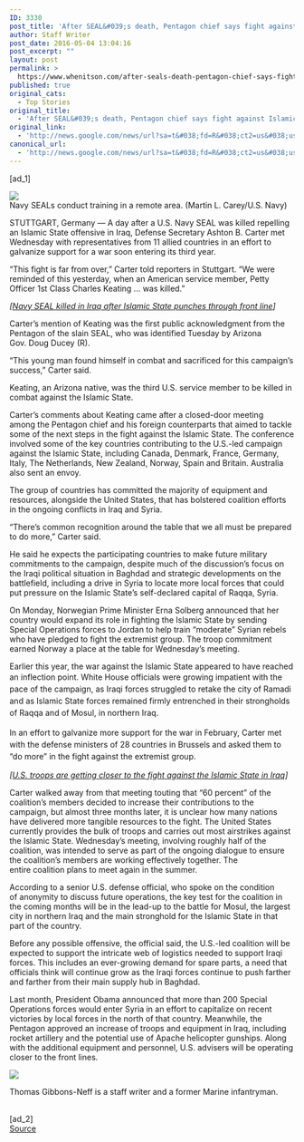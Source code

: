 ```yaml
---
ID: 3330
post_title: 'After SEAL&#039;s death, Pentagon chief says fight against Islamic State &#039;far from over&#039; &#8211; Washington Post'
author: Staff Writer
post_date: 2016-05-04 13:04:16
post_excerpt: ""
layout: post
permalink: >
  https://www.whenitson.com/after-seals-death-pentagon-chief-says-fight-against-islamic-state-far-from-over-washington-post/
published: true
original_cats:
  - Top Stories
original_title:
  - 'After SEAL&#039;s death, Pentagon chief says fight against Islamic State &#039;far from over&#039; - Washington Post'
original_link:
  - 'http://news.google.com/news/url?sa=t&#038;fd=R&#038;ct2=us&#038;usg=AFQjCNHToLRyI0IoOVXw_vmM0jNn4O4nMA&#038;clid=c3a7d30bb8a4878e06b80cf16b898331&#038;cid=52779099070098&#038;ei=LvMpV7jpOIfw8QH09auQCA&#038;url=https://www.washingtonpost.com/news/checkpoint/wp/2016/05/04/after-seals-death-pentagon-chief-says-fight-against-islamic-state-far-from-over/'
canonical_url:
  - 'http://news.google.com/news/url?sa=t&#038;fd=R&#038;ct2=us&#038;usg=AFQjCNHToLRyI0IoOVXw_vmM0jNn4O4nMA&#038;clid=c3a7d30bb8a4878e06b80cf16b898331&#038;cid=52779099070098&#038;ei=LvMpV7jpOIfw8QH09auQCA&#038;url=https://www.washingtonpost.com/news/checkpoint/wp/2016/05/04/after-seals-death-pentagon-chief-says-fight-against-islamic-state-far-from-over/'
---
```

 [ad_1]
<br><div id=""><div class="inline-content inline-photo inline-photo-normal"> <a name="23c63e0a4e"/> <img class="unprocessed" data-hi-res-src="https://img.washingtonpost.com/wp-apps/imrs.php?src=https://img.washingtonpost.com/news/checkpoint/wp-content/uploads/sites/33/2015/06/navy-seals-2-1024x681.jpg&amp;w=1484" data-low-res-src="http://www.whenitson.com/wp-content/uploads/2016/05/After-SEAL039s-death-Pentagon-chief-says-fight-against-Islamic-State-039far-from-over039-Washington-Post.jpg" src="http://www.whenitson.com/wp-content/uploads/2016/05/After-SEAL039s-death-Pentagon-chief-says-fight-against-Islamic-State-039far-from-over039-Washington-Post.jpg"/><br/><span class="pb-caption">Navy SEALs conduct training in a remote area. (Martin L. Carey/U.S. Navy)</span> </div> <p>STUTTGART, Germany — A day after a U.S. Navy SEAL was killed repelling an Islamic State offensive in Iraq, Defense Secretary Ashton B. Carter met Wednesday with representatives from 11 allied countries in an effort to galvanize support for a war soon entering its third year.</p> <p>“This fight is far from over,” Carter told reporters in Stuttgart. “We were reminded of this yesterday, when an American service member, Petty Officer 1st Class Charles Keating … was killed.”</p> <p channel="wp.com" class="interstitial-link"> <i> [<a href="https://www.washingtonpost.com/world/us-serviceman-killed-by-enemy-fire-in-northern-iraq/2016/05/03/f325cc2c-2eff-4450-8741-79e1eab2f2ce_story.html?tid=pm_world_pop_b">Navy SEAL killed in Iraq after Islamic State punches through front line</a>] </i> </p> <p>Carter’s mention of Keating was the first public acknowledgment from the Pentagon of the slain SEAL, who was identified Tuesday by Arizona Gov. Doug Ducey (R).</p> <p>“This young man found himself in combat and sacrificed for this campaign’s success,” Carter said.</p> <p>Keating, an Arizona native, was the third U.S. service member to be killed in combat against the Islamic State.</p> <p>Carter’s comments about Keating came after a closed-door meeting among the Pentagon chief and his foreign counterparts that aimed to tackle some of the next steps in the fight against the Islamic State. The conference involved some of the key countries contributing to the U.S.-led campaign against the Islamic State, including Canada, Denmark, France, Germany, Italy, The Netherlands, New Zealand, Norway, Spain and Britain. Australia also sent an envoy.</p> <p>The group of countries has committed the majority of equipment and resources, alongside the United States, that has bolstered coalition efforts in the ongoing conflicts in Iraq and Syria.</p> <p>“There’s common recognition around the table that we all must be prepared to do more,” Carter said.</p> <p>He said he expects the participating countries to make future military commitments to the campaign, despite much of the discussion’s focus on the Iraqi political situation in Baghdad and strategic developments on the battlefield, including a drive in Syria to locate more local forces that could put pressure on the Islamic State’s self-declared capital of Raqqa, Syria.</p> <p>On Monday, Norwegian Prime Minister Erna Solberg announced that her country would expand its role in fighting the Islamic State by sending Special Operations forces to Jordan to help train “moderate” Syrian rebels who have pledged to fight the extremist group. The troop commitment earned Norway a place at the table for Wednesday’s meeting.</p> <p>Earlier this year, the war against the Islamic State appeared to have reached an inflection point. <span style="line-height: 1.5;">White House officials were growing impatient with the pace of the campaign, as Iraqi forces struggled to retake the city of Ramadi and as Islamic State forces remained firmly entrenched in their strongholds of Raqqa and of Mosul, in northern Iraq. </span></p> <p><span style="line-height: 1.5;">In an effort to galvanize more support for the war in February, Carter met with the defense ministers of 28 countries in Brussels and asked them to “do more” in the fight against the extremist group.</span></p> <p><i>[<a href="https://www.washingtonpost.com/world/middle_east/us-troops-are-getting-closer-to-the-fight-against-the-islamic-state-in-iraq/2016/05/02/8c6f8c68-07d9-11e6-bfed-ef65dff5970d_story.html" target="_blank">U.S. troops are getting closer to the fight against the Islamic State in Iraq</a>]</i></p> <p>Carter walked away from that meeting touting that “60 percent” of the coalition’s members decided to increase their contributions to the campaign, but almost three months later, it is unclear how many nations have delivered more tangible resources to the fight. The United States currently provides the bulk of troops and carries out most airstrikes against the Islamic State. Wednesday’s meeting, involving roughly half of the coalition, was intended to serve as part of the ongoing dialogue to ensure the coalition’s members are working effectively together. The entire coalition plans to meet again in the summer.</p> <p>According to a senior U.S. defense official, who spoke on the condition of anonymity to discuss future operations, the key test for the coalition in the coming months will be in the lead-up to the battle for Mosul, the largest city in northern Iraq and the main stronghold for the Islamic State in that part of the country.</p> <p>Before any possible offensive, the official said, the U.S.-led coalition will be expected to support the intricate web of logistics needed to support Iraqi forces. This includes an ever-growing demand for spare parts, a need that officials think will continue grow as the Iraqi forces continue to push farther and farther from their main supply hub in Baghdad.</p> <p>Last month, President Obama announced that more than 200 Special Operations forces would enter Syria in an effort to capitalize on recent victories by local forces in the north of that country. Meanwhile, the Pentagon approved an increase of troops and equipment in Iraq, including rocket artillery and the potential use of Apache helicopter gunships. Along with the additional equipment and personnel, U.S. advisers will be operating closer to the front lines.</p></div><div readability="32"><a href="http://www.washingtonpost.com/people/thomas-gibbons-neff"><img src="http://www.whenitson.com/wp-content/uploads/2016/05/After-SEAL039s-death-Pentagon-chief-says-fight-against-Islamic-State-039far-from-over039-Washington-Post.png" data-threshold="480" class="post-body-headshot-left "/></a><p>Thomas Gibbons-Neff is a staff writer and a former Marine infantryman.</p></div>
<br>[ad_2]
<br><a href="http://news.google.com/news/url?sa=t&#038;fd=R&#038;ct2=us&#038;usg=AFQjCNHToLRyI0IoOVXw_vmM0jNn4O4nMA&#038;clid=c3a7d30bb8a4878e06b80cf16b898331&#038;cid=52779099070098&#038;ei=LvMpV7jpOIfw8QH09auQCA&#038;url=https://www.washingtonpost.com/news/checkpoint/wp/2016/05/04/after-seals-death-pentagon-chief-says-fight-against-islamic-state-far-from-over/">Source </a>